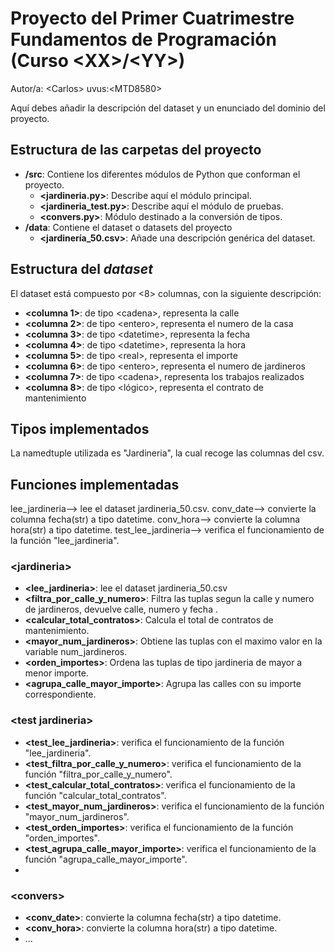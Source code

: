 # Proyecto del Primer Cuatrimestre Fundamentos de Programación (Curso  \<XX\>/\<YY\>)
Autor/a: \<Carlos\>   uvus:\<MTD8580\>

Aquí debes añadir la descripción del dataset y un enunciado del dominio del proyecto.


## Estructura de las carpetas del proyecto

* **/src**: Contiene los diferentes módulos de Python que conforman el proyecto.
  * **\<jardineria.py\>**: Describe aquí el módulo principal.
  * **\<jardineria_test.py\>**: Describe aquí el módulo de pruebas.
  * **\<convers.py\>**: Módulo destinado a la conversión de tipos. 
* **/data**: Contiene el dataset o datasets del proyecto
    * **\<jardinería_50.csv\>**: Añade una descripción genérica del dataset.
    
## Estructura del *dataset*

El dataset está compuesto por \<8\> columnas, con la siguiente descripción:

* **\<columna 1>**: de tipo \<cadena\>, representa la calle
* **\<columna 2>**: de tipo \<entero\>, representa el numero de la casa
* **\<columna 3>**: de tipo \<datetime\>, representa la fecha 
* **\<columna 4>**: de tipo \<datetime\>, representa la hora
* **\<columna 5>**: de tipo \<real\>, representa el importe
* **\<columna 6>**: de tipo \<entero\>, representa el numero de jardineros
* **\<columna 7>**: de tipo \<cadena\>, representa los trabajos realizados
* **\<columna 8>**: de tipo \<lógico\>, representa el contrato de mantenimiento

## Tipos implementados

La namedtuple utilizada es "Jardineria", la cual recoge las columnas del csv.

## Funciones implementadas
lee_jardineria--> lee el dataset jardineria_50.csv.
conv_date--> convierte la columna fecha(str) a tipo datetime.
conv_hora--> convierte la columna hora(str) a tipo datetime.
test_lee_jardineria--> verifica el funcionamiento de la función "lee_jardineria".

### \<jardineria\>

* **<lee_jardineria>**: lee el dataset jardineria_50.csv
* **<filtra_por_calle_y_numero>**: Filtra las tuplas segun la calle y numero de jardineros, devuelve calle, numero y fecha .
* **<calcular_total_contratos>**: Calcula el total de contratos de mantenimiento.
* **<mayor_num_jardineros>**: Obtiene las tuplas con el maximo valor en la variable num_jardineros.
* **<orden_importes>**: Ordena las tuplas de tipo jardineria de mayor a menor importe.
* **<agrupa_calle_mayor_importe>**: Agrupa las calles con su importe correspondiente.

### \<test jardineria\>

* **<test_lee_jardineria>**: verifica el funcionamiento de la función "lee_jardineria".
* **<test_filtra_por_calle_y_numero>**: verifica el funcionamiento de la función "filtra_por_calle_y_numero".
* **<test_calcular_total_contratos>**: verifica el funcionamiento de la función "calcular_total_contratos".
* **<test_mayor_num_jardineros>**: verifica el funcionamiento de la función "mayor_num_jardineros".
* **<test_orden_importes>**: verifica el funcionamiento de la función "orden_importes".
* **<test_agrupa_calle_mayor_importe>**: verifica el funcionamiento de la función "agrupa_calle_mayor_importe".
* 
### \<convers\>

* **<conv_date>**: convierte la columna fecha(str) a tipo datetime.
* **<conv_hora>**: convierte la columna hora(str) a tipo datetime.
* ...
